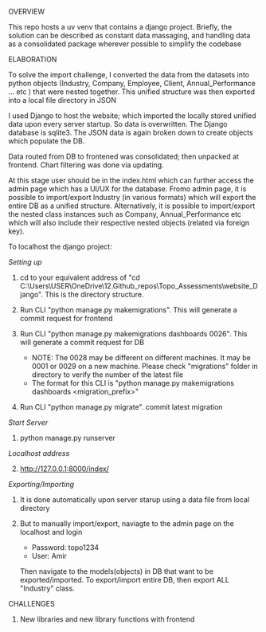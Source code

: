 OVERVIEW

This repo hosts a uv venv that contains a django project. Briefly, the solution can be described as constant data massaging, and handling data as a consolidated package wherever possible to simplify the codebase

ELABORATION

To solve the import challenge, I converted the data from the datasets into python objects (Industry, Company, Employee, Client, Annual_Performance ... etc ) that were nested together. This unified structure was then exported into a local file directory in JSON

I used Django to host the website; which imported the locally stored unified data upon every server startup. So data is overwritten. The Django database is sqlite3. The JSON data is again broken down to create objects which populate the DB. 

Data routed from DB to frontened was consolidated; then unpacked at frontend. Chart filtering was done via updating. 

At this stage user should be in the index.html which can further access the admin page which has a UI/UX for the database. 
Fromo admin page, it is possible to import/export Industry (in various formats) which will export the entire DB as a unified structure. Alternatively, it is possible to import/export the nested class instances such as Company, Annual_Performance etc which will also include their respective nested objects (related via foreign key).

To localhost the django project:

_Setting up_

1) cd to your equivalent address of "cd C:\Users\USER\OneDrive\12.Github_repos\Topo_Assessments\website_Django". This is the directory structure.
2) Run CLI "python manage.py makemigrations". This will generate a commit request for frontend
3) Run CLI "python manage.py makemigrations dashboards 0026". This will generate a commit request for DB

   - NOTE: The 0028 may be different on different machines. It may be 0001 or 0029 on a new machine. Please check "migrations" folder in directory to verify the number of the latest file 
   - The format for this CLI is "python manage.py makemigrations dashboards <migration_prefix>"
5) Run CLI "python manage.py migrate". commit latest migration
   
  
  
_Start Server_

1) python manage.py runserver    

_Localhost address_

2) http://127.0.0.1:8000/index/

_Exporting/Importing_

1) It is done automatically upon server starup using a data file from local directory
2) But to manually import/export, naviagte to the admin page on the localhost and login

   - Password: topo1234 
   - User: Amir

   Then navigate to the models(objects) in DB that want to be exported/imported. To export/import entire DB, then export 
   ALL "Industry" class.

CHALLENGES

1) New libraries and new library functions with frontend